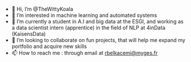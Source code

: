 - 👋 Hi, I’m @TheWittyKoala
- 👀 I’m interested in machine learning and automated systems
- 🌱 I’m currently a student in A.I and big data at the ESGI, and working as a data scientist intern (apprentice) in the field of NLP at 4inData (KaisensData)
- 💞️ I’m looking to collaborate on fun projects, that will help me expand my portfolio and acquire new skills
- 📫 How to reach me : through email at rbelkacemi@myges.fr

<!---
TheWittyKoala/TheWittyKoala is a ✨ special ✨ repository because its `README.md` (this file) appears on your GitHub profile.
You can click the Preview link to take a look at your changes.
--->
